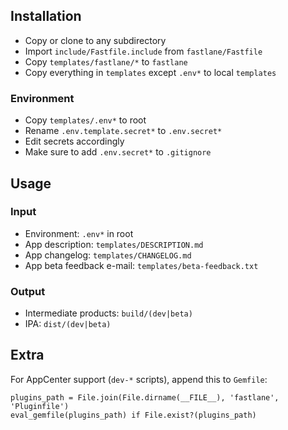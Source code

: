 ## Installation

- Copy or clone to any subdirectory
- Import `include/Fastfile.include` from `fastlane/Fastfile`
- Copy `templates/fastlane/*` to `fastlane`
- Copy everything in `templates` except `.env*` to local `templates`

### Environment

- Copy `templates/.env*` to root
- Rename `.env.template.secret*` to `.env.secret*`
- Edit secrets accordingly
- Make sure to add `.env.secret*` to `.gitignore`

## Usage

### Input

- Environment: `.env*` in root
- App description: `templates/DESCRIPTION.md`
- App changelog: `templates/CHANGELOG.md`
- App beta feedback e-mail: `templates/beta-feedback.txt`

### Output

- Intermediate products: `build/(dev|beta)`
- IPA: `dist/(dev|beta)`

## Extra

For AppCenter support (`dev-*` scripts), append this to `Gemfile`:

```
plugins_path = File.join(File.dirname(__FILE__), 'fastlane', 'Pluginfile')
eval_gemfile(plugins_path) if File.exist?(plugins_path)
```
